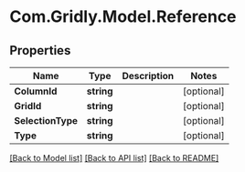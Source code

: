 # Com.Gridly.Model.Reference

## Properties

Name | Type | Description | Notes
------------ | ------------- | ------------- | -------------
**ColumnId** | **string** |  | [optional] 
**GridId** | **string** |  | [optional] 
**SelectionType** | **string** |  | [optional] 
**Type** | **string** |  | [optional] 

[[Back to Model list]](../README.md#documentation-for-models) [[Back to API list]](../README.md#documentation-for-api-endpoints) [[Back to README]](../README.md)

